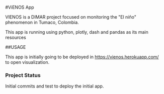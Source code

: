 #ViENOS App

VIENOS is a DIMAR project focused on monitoring the 
"El niño" phenomenon in Tumaco, Colombia.

This app is running using python, plotly,
dash and pandas as its main resources

##USAGE

This app is initially going to be deployed in 
https://vienos.herokuapp.com/ to open visualization.

### Project Status 

Initial commits and test to deploy the initial app.